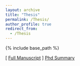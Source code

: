 ```yaml
---
layout: archive
title: "Thesis"
permalink: /Thesis/
author_profile: true
redirect_from:
  - /Thesis
---
```


{% include base_path %}

[ [Full Manuscript](https://tel.archives-ouvertes.fr/tel-01990594) ]
[Phd Summary](http://fujii-yamagata.com/files/ResearchSummary.pdf)




  
  
